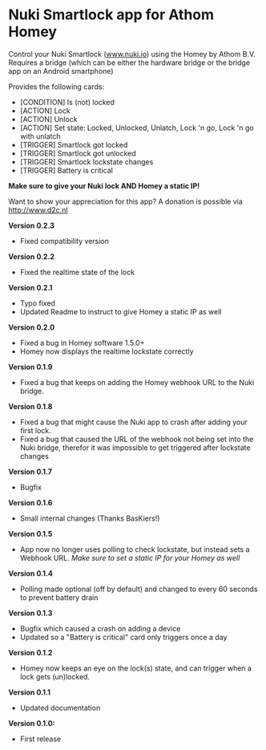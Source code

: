 # Nuki Smartlock app for Athom Homey

Control your Nuki Smartlock (www.nuki.io) using the Homey by Athom B.V.
Requires a bridge (which can be either the hardware bridge or the bridge app on an Android smartphone)

Provides the following cards:
- [CONDITION] Is (not) locked
- [ACTION] Lock
- [ACTION] Unlock
- [ACTION] Set state: Locked, Unlocked, Unlatch, Lock 'n go, Lock 'n go with unlatch
- [TRIGGER] Smartlock got locked
- [TRIGGER] Smartlock got unlocked
- [TRIGGER] Smartlock lockstate changes
- [TRIGGER] Battery is critical

**Make sure to give your Nuki lock AND Homey a static IP!**

Want to show your appreciation for this app? A donation is possible via http://www.d2c.nl


**Version 0.2.3**
- Fixed compatibility version

**Version 0.2.2**
- Fixed the realtime state of the lock

**Version 0.2.1**
- Typo fixed
- Updated Readme to instruct to give Homey a static IP as well

**Version 0.2.0**
- Fixed a bug in Homey software 1.5.0+
- Homey now displays the realtime lockstate correctly

**Version 0.1.9**
- Fixed a bug that keeps on adding the Homey webhook URL to the Nuki bridge.

**Version 0.1.8**
- Fixed a bug that might cause the Nuki app to crash after adding your first lock.
- Fixed a bug that caused the URL of the webhook not being set into the Nuki bridge, therefor it was impossible to get triggered after lockstate changes

**Version 0.1.7**
- Bugfix

**Version 0.1.6**
- Small internal changes (Thanks BasKiers!)

**Version 0.1.5**
- App now no longer uses polling to check lockstate, but instead sets a Webhook URL. *Make sure to set a static IP for your Homey as well*

**Version 0.1.4**
- Polling made optional (off by default) and changed to every 60 seconds to prevent battery drain

**Version 0.1.3**
- Bugfix which caused a crash on adding a device
- Updated so a "Battery is critical" card only triggers once a day

**Version 0.1.2**
- Homey now keeps an eye on the lock(s) state, and can trigger when a lock gets (un)locked. 

**Version 0.1.1**
- Updated documentation

**Version 0.1.0:**
- First release
